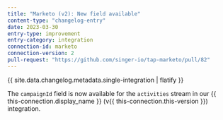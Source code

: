 ```yaml
---
title: "Marketo (v2): New field available"
content-type: "changelog-entry"
date: 2023-03-30
entry-type: improvement
entry-category: integration
connection-id: marketo
connection-version: 2
pull-request: "https://github.com/singer-io/tap-marketo/pull/82"
---
```

{{ site.data.changelog.metadata.single-integration | flatify }}

The `campaignId` field is now available for the `activities` stream in our {{ this-connection.display_name }} (v{{ this-connection.this-version }}) integration.